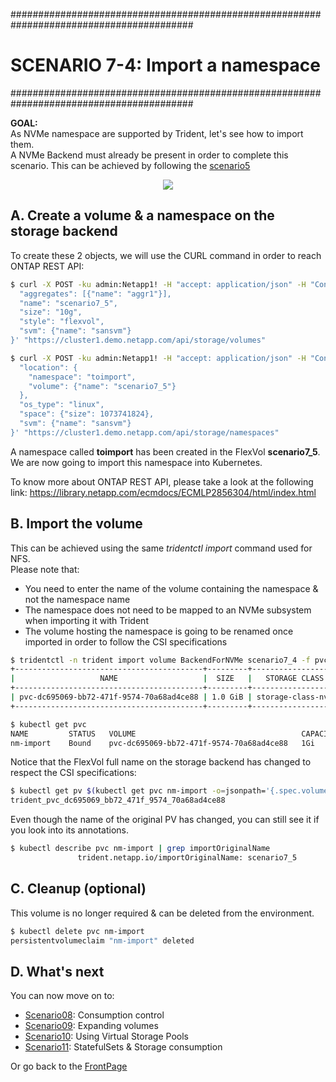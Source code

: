 #########################################################################################
# SCENARIO 7-4: Import a namespace
#########################################################################################

**GOAL:**  
As NVMe namespace are supported by Trident, let's see how to import them.    
A NVMe Backend must already be present in order to complete this scenario. This can be achieved by following the [scenario5](../../Scenario05)

<p align="center"><img src="../Images/scenario7_5.jpg"></p>

## A. Create a volume & a namespace on the storage backend

To create these 2 objects, we will use the CURL command in order to reach ONTAP REST API:  
```bash
$ curl -X POST -ku admin:Netapp1! -H "accept: application/json" -H "Content-Type: application/json" -d '{
  "aggregates": [{"name": "aggr1"}],
  "name": "scenario7_5",
  "size": "10g",
  "style": "flexvol",
  "svm": {"name": "sansvm"}
}' "https://cluster1.demo.netapp.com/api/storage/volumes"

$ curl -X POST -ku admin:Netapp1! -H "accept: application/json" -H "Content-Type: application/json" -d '{
  "location": {
    "namespace": "toimport",
    "volume": {"name": "scenario7_5"}
  },
  "os_type": "linux",
  "space": {"size": 1073741824},
  "svm": {"name": "sansvm"}
}' "https://cluster1.demo.netapp.com/api/storage/namespaces"
```

A namespace called **toimport** has been created in the FlexVol **scenario7_5**.  
We are now going to import this namespace into Kubernetes.

To know more about ONTAP REST API, please take a look at the following link:
https://library.netapp.com/ecmdocs/ECMLP2856304/html/index.html

## B. Import the volume

This can be achieved using the same _tridentctl import_ command used for NFS.  
Please note that:  
- You need to enter the name of the volume containing the namespace & not the namespace name
- The namespace does not need to be mapped to an NVMe subsystem when importing it with Trident
- The volume hosting the namespace is going to be renamed once imported in order to follow the CSI specifications

```bash
$ tridentctl -n trident import volume BackendForNVMe scenario7_4 -f pvc_rwo_import.yaml
+------------------------------------------+---------+--------------------+----------+--------------------------------------+--------+---------+
|                   NAME                   |  SIZE   |   STORAGE CLASS    | PROTOCOL |             BACKEND UUID             | STATE  | MANAGED |
+------------------------------------------+---------+--------------------+----------+--------------------------------------+--------+---------+
| pvc-dc695069-bb72-471f-9574-70a68ad4ce88 | 1.0 GiB | storage-class-nvme | block    | 493fef7f-8328-41d4-99f2-dea4281324a1 | online | true    |
+------------------------------------------+---------+--------------------+----------+--------------------------------------+--------+---------+

$ kubectl get pvc
NAME         STATUS   VOLUME                                     CAPACITY   ACCESS MODES   STORAGECLASS          VOLUMEATTRIBUTESCLASS   AGE
nm-import    Bound    pvc-dc695069-bb72-471f-9574-70a68ad4ce88   1Gi        RWO            storage-class-nvme    <unset>                 14m
```

Notice that the FlexVol full name on the storage backend has changed to respect the CSI specifications:  
```bash
$ kubectl get pv $(kubectl get pvc nm-import -o=jsonpath='{.spec.volumeName}') -o=jsonpath='{.spec.csi.volumeAttributes.internalName}{"\n"}'
trident_pvc_dc695069_bb72_471f_9574_70a68ad4ce88
```

Even though the name of the original PV has changed, you can still see it if you look into its annotations.  
```bash
$ kubectl describe pvc nm-import | grep importOriginalName
               trident.netapp.io/importOriginalName: scenario7_5
```

## C. Cleanup (optional)

This volume is no longer required & can be deleted from the environment.

```bash
$ kubectl delete pvc nm-import
persistentvolumeclaim "nm-import" deleted
```

## D. What's next

You can now move on to:  
- [Scenario08](../../Scenario08): Consumption control  
- [Scenario09](../../Scenario09): Expanding volumes
- [Scenario10](../../Scenario10): Using Virtual Storage Pools 
- [Scenario11](../../Scenario11): StatefulSets & Storage consumption  

Or go back to the [FrontPage](https://github.com/YvosOnTheHub/LabNetApp)